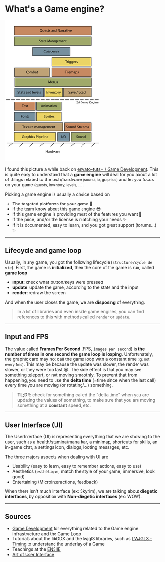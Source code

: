# What's a Game engine?

<div class="row">
<div class="col-md-4">

![Game engine](images/architecture.png)
</div>
<div class="col-md-7 align-self-center">

I found this picture a while back on [envato-tuts+ / Game Development](https://gamedevelopment.tutsplus.com/). This is quite easy to understand that a **game engine** will deal for you about a lot of things related to the tech/hardware <small>(sound, io, graphics)</small> and let you focus on your game <small>(quests, inventory, levels, ...)</small>.

Picking a game engine is usually a choice based on

* The targeted platforms for your game 🧐
* If the team know about this game engine 😎
* If this game engine is providing most of the features you want 🚀
* If the price, and/or the license is matching your needs ✨
* If it is documented, easy to learn, and you got great support (forums...) ✨
</div>
</div>

<hr class="sl">

## Lifecycle and game loop

Usually, in any game, you got the following lifecycle (`structure/cycle de vie`). First, the game is **initialized**, then the core of the game is run, called **game loop**

* **input**: check what button/keys were pressed
* **update**: update the game, according to the state and the input
* **render**: redraw the screen

And when the user closes the game, we are **disposing** of everything.

> In a lot of libraries and even inside game engines, you can find references to this with methods called `render` or `update`.

 <hr class="sl">

## Input and FPS

The value called **Frames Per Second** (FPS, `images par second`) is **the number of times in one second the game loop is looping**. Unfortunately, the graphic card may not call the game loop with a constant time <small>(ig: not every 1ms)</small>. This may be because the update was slower, the render was slower, or they were too fast 😎. The side effect is that you may see something teleport, or not moving smoothly. To prevent that from happening, you need to use the **delta time** (=time since when the last call) every time you are moving (or rotating/...) something.

> **TL;DR**: check for something called the "delta time" when you are updating the values of something, to make sure that you are moving something at a **constant** speed, etc.

<hr class="sr">

## User Interface (UI)

The UserInterface (UI) is representing everything that we are showing to the user, such as a health/stamina/mana bar, a minimap, shortcuts for skills, an in-game chat, a settings icon, dialogs, looting messages, etc.

The three majors aspects when dealing with UI are

* Usability (easy to learn, easy to remember actions, easy to use)
* Aesthetics (`esthétique`, match the style of your game, immersive, look good)
* Entertaining (Microinteractions, feedback)

When there isn't much interface (ex: Skyrim), we are talking about **diegetic interfaces**, by opposition with **Non-diegetic interfaces** (ex: WOW).

<hr class="sl">

## Sources

* [Game Development](https://gamedevelopment.tutsplus.com/) for everything related to the Game engine infrastructure and the Game Loop
* Tutorials about the libGDX and the lwjgl3 libraries, such as [LWJGL3 - Timing](https://github.com/SilverTiger/lwjgl3-tutorial/wiki/Timing) to understand the underlay of a Game
* Teachings at the [ENSIIE](https://www.ensiie.fr/)
* [Art of User Interface](https://www.taskade.com/blog/user-interface-design-gaming-productivity/)